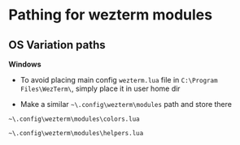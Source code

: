 # Pathing for wezterm modules

## OS Variation paths

**Windows**

- To avoid placing main config `wezterm.lua` file in `C:\Program Files\WezTerm\`, simply place it in user home dir

- Make a similar `~\.config\wezterm\modules` path and store there

`~\.config\wezterm\modules\colors.lua`

`~\.config\wezterm\modules\helpers.lua`


